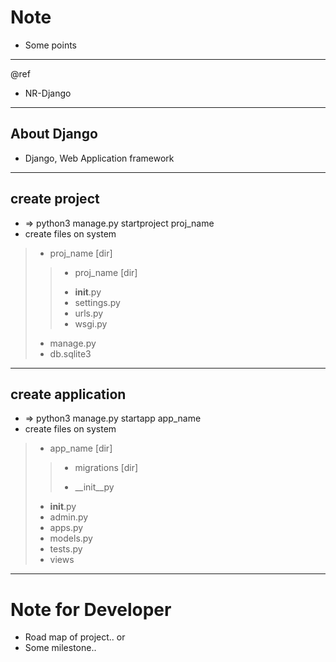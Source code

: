 # Note

- Some points


---
@ref
- NR-Django

---
## About Django
- Django, Web Application framework


---
## create project
- => python3 manage.py startproject proj_name
- create files on system
> + proj_name [dir]  
>> + proj_name [dir]  
>> - __init__.py
>> - settings.py
>> - urls.py
>> - wsgi.py
> - manage.py
> - db.sqlite3


---
## create application
- => python3 manage.py startapp app_name
- create files on system
> + app_name [dir]  
>> + migrations [dir]
>> - __init__py
> - __init__.py
> - admin.py
> - apps.py
> - models.py
> - tests.py
> - views


---
# Note for Developer

- Road map of project.. or
- Some milestone..
